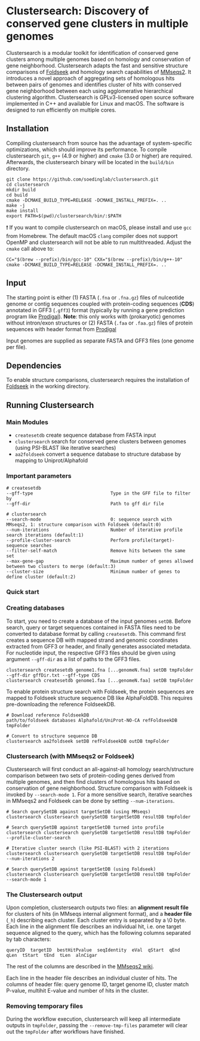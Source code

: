 # Clustersearch: Discovery of conserved gene clusters in multiple genomes

Clustersearch is a modular toolkit for identification of conserved gene clusters among multiple genomes based on homology and conservation of gene neighborhood. Clustersearch adapts the fast and sensitive structure comparisons of [Foldseek](https://github.com/steineggerlab/foldseek) and homology search capabilities of [MMseqs2](https://github.com/soedinglab/MMseqs2). It introduces a novel approach of aggregating sets of homologous hits between pairs of genomes and identifies cluster of hits with conserved gene neighborhood between each using agglomerative hierarchical clustering algorithm. Clustersearch is GPLv3-licensed open source software implemented in C++ and available for Linux and macOS. The software is designed to run efficiently on multiple cores.

## Installation

Compiling clustersearch from source has the advantage of system-specific optimizations, which should improve its performance. To compile clustersearch `git`, `g++` (4.9 or higher) and `cmake` (3.0 or higher) are required. Afterwards, the clustersearch binary will be located in the `build/bin` directory.

    git clone https://github.com/soedinglab/clustersearch.git
    cd clustersearch
    mkdir build
    cd build
    cmake -DCMAKE_BUILD_TYPE=RELEASE -DCMAKE_INSTALL_PREFIX=. ..
    make -j
    make install
    export PATH=$(pwd)/clustersearch/bin/:$PATH

:exclamation: If you want to compile clustersearch on macOS, please install and use `gcc` from Homebrew. The default macOS `clang` compiler does not support OpenMP and clustersearch will not be able to run multithreaded. Adjust the `cmake` call above to:

    CC="$(brew --prefix)/bin/gcc-10" CXX="$(brew --prefix)/bin/g++-10" cmake -DCMAKE_BUILD_TYPE=RELEASE -DCMAKE_INSTALL_PREFIX=. ..

## Input

The starting point is either (1) FASTA (`.fna` or `.fna.gz`) files of nulceotide genome or contig sequences coupled with protein-coding sequences (**CDS**) annotated in GFF3 (`.gff3`) format (typically by running a gene prediction program like [Prodigal](https://github.com/hyattpd/Prodigal)). **Note**: this only works with (prokaryotic) genomes without intron/exon structures or (2) FASTA (`.faa` or `.faa.gz`) files of protein sequences with header format from [Prodigal](https://github.com/hyattpd/Prodigal)
 <!-- for prokaryotes or [metaeuk](https://github.com/soedinglab/metaeuk) for eukaryotes.  -->
Input genomes are supplied as separate FASTA and GFF3 files (one genome per file). 

## Dependencies

To enable structure comparisons, clustersearch requires the installation of [Foldseek](https://github.com/steineggerlab/foldseek) in the working directory.
 <!-- (the binary file `/foldseek/build/bin/foldseek` should exist in the working directory). -->

## Running Clustersearch

### Main Modules

<!-- * `easy-clustersearch`     search for conserved gene clusters between genomes (fasta/db) -->
* `createsetdb`       create sequence database from FASTA input
* `clustersearch`   search for conserved gene clusters between genomes (using PSI-BLAST like iterative searches)
* `aa2foldseek` convert a sequence database to structure database by mapping to Uniprot/Alphafold

### Important parameters

    # createsetdb
    --gff-type                             Type in the GFF file to filter by
    --gff-dir                              Path to gff dir file

    # clustersearch
    --search-mode                          0: sequence search with MMseqs2, 1: structure comparison with Foldseek (default:0)
    --num-iterations                       Number of iterative profile search iterations (default:1)
    --profile-cluster-search               Perform profile(target)-sequence searches
    --filter-self-match                    Remove hits between the same set
    --max-gene-gap                         Maximum number of genes allowed between two clusters to merge (default:3)
    --cluster-size                         Minimum number of genes to define cluster (default:2)

### Quick start
<!-- The `easy-clustersearch` workflow combines the clustersearch modules into a single step: createsetdb, aa2foldseek and (iterative)clustersearch.

    clustersearch easy-clustersearch examples/*.fna targetSetDB clusterResult tmpFolder --gff-dir gffDir.txt --gff-type CDS
    clustersearch easy-clustersearch examples/*.faa targetSetDB clusterResult tmpFolder -->

### Creating databases

To start, you need to create a database of the input genomes `setDB`. Before search, query or target sequences contained in FASTA files need to be converted to database format by calling `createsetdb`. This command first creates a sequence DB with mapped strand and genomic coordinates extracted from GFF3 or header, and finally generates associated metadata. For nucleotide input, the respective GFF3 files should be given using argument `--gff-dir` as a list of paths to the GFF3 files.

    clustersearch createsetdb genome1.fna [...genomeN.fna] setDB tmpFolder --gff-dir gffDir.txt --gff-type CDS
    clustersearch createsetdb genome1.faa [...genomeN.faa] setDB tmpFolder

To enable protein structure search with Foldseek, the protein sequences are mapped to Foldseek structure sequence DB like AlphaFoldDB. This requires pre-downloading the reference FoldseekDB.

    # Download reference FoldseekDB
    path/to/foldseek databases Alphafold/UniProt-NO-CA refFoldseekDB tmpFolder

    # Convert to structure sequence DB
    clustersearch aa2foldseek setDB refFoldseekDB outDB tmpFolder

### Clustersearch (with MMseqs2 or Foldseek)

Clustersearch will first conduct an all-against-all homology search/structure comparison between two sets of protein-coding genes derived from multiple genomes, and then find clusters of homologous hits based on conservation of gene neighborhood. Structure comparison with Foldseek is invoked by `--search-mode 1`. For a more sensitive search, iterative searches in MMseqs2 and Foldseek can be done by setting `--num-iterations`.

    # Search querySetDB against targetSetDB (using MMseqs)
    clustersearch clustersearch querySetDB targetSetDB resultDB tmpFolder

    # Search querySetDB against targetSetDB turned into profile
    clustersearch clustersearch querySetDB targetSetDB resultDB tmpFolder --profile-cluster-search

    # Iterative cluster search (like PSI-BLAST) with 2 iterations
    clustersearch clustersearch querySetDB targetSetDB resultDB tmpFolder --num-iterations 2

    # Search querySetDB against targetSetDB (using Foldseek)
    clustersearch clustersearch querySetDB targetSetDB resultDB tmpFolder --search-mode 1

### The Clustersearch output

Upon completion, clustersearch outputs two files: an **alignment result file** for clusters of hits (in MMseqs internal alignment format), and a **header file** (`_h`) describing each cluster. Each cluster entry is separated by a \0 byte. Each line in the alignment file describes an individual hit, i.e. one target sequence aligned to the query, which has the following columns separated by tab characters:

    queryID  targetID  bestHitPvalue  seqIdentity  eVal  qStart  qEnd  qLen  tStart  tEnd  tLen  alnCigar

The rest of the columns are described in the [MMseqs2 wiki](https://github.com/soedinglab/MMseqs2/wiki#internal-alignment-format).

Each line in the header file describes an individual cluster of hits. The columns of header file: query genome ID, target genome ID, cluster match P-value, multihit E-value and number of hits in the cluster.

### Removing temporary files

During the workflow execution, clustersearch will keep all intermediate outputs in `tmpFolder`, passing the `--remove-tmp-files` parameter will clear out the `tmpFolder` after workflows have finished.
